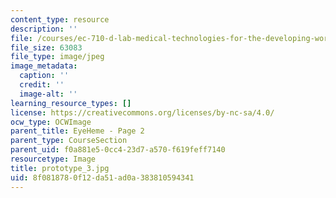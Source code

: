 ```yaml
---
content_type: resource
description: ''
file: /courses/ec-710-d-lab-medical-technologies-for-the-developing-world-spring-2010/8f0818780f12da51ad0a383810594341_prototype_3.jpg
file_size: 63083
file_type: image/jpeg
image_metadata:
  caption: ''
  credit: ''
  image-alt: ''
learning_resource_types: []
license: https://creativecommons.org/licenses/by-nc-sa/4.0/
ocw_type: OCWImage
parent_title: EyeHeme - Page 2
parent_type: CourseSection
parent_uid: f0a881e5-0cc4-23d7-a570-f619feff7140
resourcetype: Image
title: prototype_3.jpg
uid: 8f081878-0f12-da51-ad0a-383810594341
---
```

